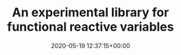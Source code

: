 ---
advisors:
- manuel-wimmer
authors:
- Robert Bachmann
categories: []
date: '2020-05-19 12:37:15+00:00'
external_link: ''
image:
  caption: ''
  focal_point: ''
  preview_only: false
slides: ''
summary: ''
tags:
- Ongoing
title: An experimental library for functional reactive variables
url_code: ''
url_pdf: ''
url_slides: ''
url_video: ''
---